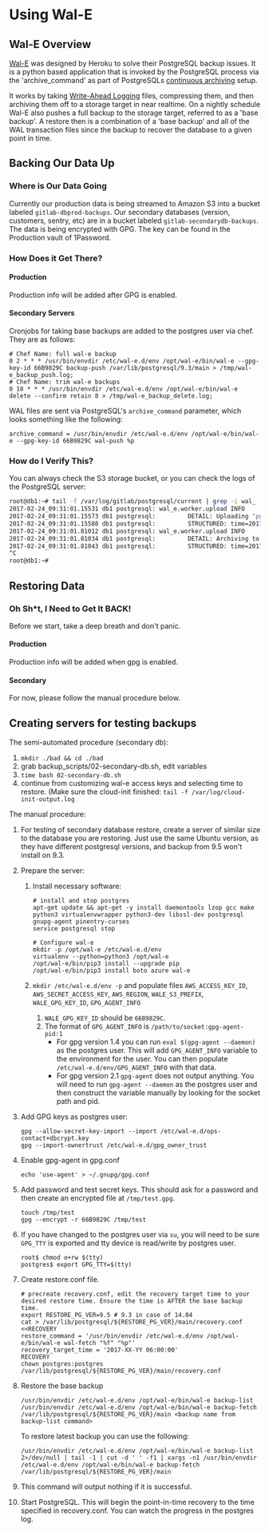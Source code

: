 # Using Wal-E

## Wal-E Overview

[Wal-E][Wal-E] was designed by Heroku to solve their PostgreSQL
backup issues. It is a python based application that is invoked by the PostgreSQL process
via the 'archive_command' as part of PostgreSQLs
[continuous archiving][PSQL_Archiving] setup.

It works by taking [Write-Ahead Logging][PSQL_WAL]
files, compressing them, and then archiving them off to a storage target in near realtime.
On a nightly schedule Wal-E also pushes a full backup to the storage target, referred to
as a 'base backup'. A restore then is a combination of a 'base backup' and all of the
WAL transaction files since the backup to recover the database to a given point in time.

## Backing Our Data Up

### Where is Our Data Going

Currently our production data is being streamed to Amazon S3 into a bucket labeled `gitlab-dbprod-backups`. Our secondary databases (version, customers, sentry, etc)
are in a bucket labeled `gitlab-secondarydb-backups`. The data is being encrypted with GPG. 
The key can be found in the Production vault of 1Password.

### How Does it Get There?

#### Production

Production info will be added after GPG is enabled.

#### Secondary Servers

Cronjobs for taking base backups are added to the postgres user via chef. They are as follows:

```cron
# Chef Name: full wal-e backup
0 2 * * * /usr/bin/envdir /etc/wal-e.d/env /opt/wal-e/bin/wal-e --gpg-key-id 66B9829C backup-push /var/lib/postgresql/9.3/main > /tmp/wal-e_backup_push.log;
# Chef Name: trim wal-e backups
0 18 * * * /usr/bin/envdir /etc/wal-e.d/env /opt/wal-e/bin/wal-e delete --confirm retain 8 > /tmp/wal-e_backup_delete.log;
```

WAL files are sent via PostgreSQL's `archive_command` parameter, which looks something like the following:

```
archive_command = /usr/bin/envdir /etc/wal-e.d/env /opt/wal-e/bin/wal-e --gpg-key-id 66B9829C wal-push %p
```

### How do I Verify This?

You can always check the S3 storage bucket, or you can check the logs of the PostgreSQL server:

```bash
root@db1:~# tail -f /var/log/gitlab/postgresql/current | grep -i wal_
2017-02-24_09:31:01.15531 db1 postgresql: wal_e.worker.upload INFO     MSG: begin archiving a file
2017-02-24_09:31:01.15573 db1 postgresql:         DETAIL: Uploading "pg_xlog/0000000200000BF800000090" to "s3://gitlab-dbprod-backups/db1/wal_005/0000000200000BF800000090.lzo".
2017-02-24_09:31:01.15588 db1 postgresql:         STRUCTURED: time=2017-02-24T09:31:01.153419-00 pid=61703 action=push-wal key=s3://gitlab-dbprod-backups/db1/wal_005/0000000200000BF800000090.lzo prefix=db1/ seg=0000000200000BF800000090 state=begin
2017-02-24_09:31:01.81012 db1 postgresql: wal_e.worker.upload INFO     MSG: completed archiving to a file
2017-02-24_09:31:01.81034 db1 postgresql:         DETAIL: Archiving to "s3://gitlab-dbprod-backups/db1/wal_005/0000000200000BF800000090.lzo" complete at 17302.3KiB/s.
2017-02-24_09:31:01.81043 db1 postgresql:         STRUCTURED: time=2017-02-24T09:31:01.806205-00 pid=61703 action=push-wal key=s3://gitlab-dbprod-backups/db1/wal_005/0000000200000BF800000090.lzo prefix=db1/ rate=17302.3 seg=0000000200000BF800000090 state=complete
^C
root@db1:~#
```

## Restoring Data

### Oh Sh*t, I Need to Get It BACK!

Before we start, take a deep breath and don't panic.

#### Production

Production info will be added when gpg is enabled.

#### Secondary 

For now, please follow the manual procedure below.

## Creating servers for testing backups

The semi-automated procedure (secondary db):
1. `mkdir ./bad && cd ./bad`
1. grab backup_scripts/02-secondary-db.sh, edit variables
1. `time bash 02-secondary-db.sh`
1. continue from customizing wal-e access keys and selecting time to restore.
    (Make sure the cloud-init finished: `tail -f /var/log/cloud-init-output.log`

The manual procedure:

1. For testing of secondary database restore, create a server of similar size to the database you are restoring. Just use the same Ubuntu version, as they have different postgresql versions, and backup from 9.5 won't install on 9.3.
1. Prepare the server:
    1. Install necessary software:

        ```
        # install and stop postgres
        apt-get update && apt-get -y install daemontools lzop gcc make python3 virtualenvwrapper python3-dev libssl-dev postgresql gnupg-agent pinentry-curses
        service postgresql stop

        # Configure wal-e
        mkdir -p /opt/wal-e /etc/wal-e.d/env
        virtualenv --python=python3 /opt/wal-e
        /opt/wal-e/bin/pip3 install --upgrade pip
        /opt/wal-e/bin/pip3 install boto azure wal-e
        ```

    1. `mkdir /etc/wal-e.d/env -p` and populate files `AWS_ACCESS_KEY_ID`, `AWS_SECRET_ACCESS_KEY`, `AWS_REGION`, `WALE_S3_PREFIX`, `WALE_GPG_KEY_ID`, `GPG_AGENT_INFO`
        1. `WALE_GPG_KEY_ID` should be `66B9829C`.
        1. The format of `GPG_AGENT_INFO` is `/path/to/socket:gpg-agent-pid:1`
            * For gpg version 1.4 you can run `eval $(gpg-agent --daemon)` as the postgres user. This will add `GPG_AGENT_INFO` variable to the environment for the user. You can then populate `/etc/wal-e.d/env/GPG_AGENT_INFO` with that data.
            * For gpg version 2.1 `gpg-agent` does not output anything. You will need to run `gpg-agent --daemon` as the postgres user and then construct the variable manually by looking for the socket path and pid.

1. Add GPG keys as postgres user:

    ```
    gpg --allow-secret-key-import --import /etc/wal-e.d/ops-contact+dbcrypt.key
    gpg --import-ownertrust /etc/wal-e.d/gpg_owner_trust
    ```

1. Enable gpg-agent in gpg.conf

    ```
    echo 'use-agent' > ~/.gnupg/gpg.conf
    ```

1. Add password and test secret keys. This should ask for a password and then create an encrypted file at `/tmp/test.gpg`.

    ```
    touch /tmp/test
    gpg --encrypt -r 66B9829C /tmp/test
    ```

1. If you have changed to the postgres user via `su`, you will need to be sure `GPG_TTY` is exported and tty device is read/write by postgres user.

    ```
    root$ chmod o+rw $(tty)
    postgres$ export GPG_TTY=$(tty)
    ```

1. Create restore.conf file.

    ```
    # precreate recovery.conf, edit the recovery target time to your desired restore time. Ensure the time is AFTER the base backup time.
    export RESTORE_PG_VER=9.5 # 9.3 in case of 14.04
    cat > /var/lib/postgresql/${RESTORE_PG_VER}/main/recovery.conf <<RECOVERY
    restore_command = '/usr/bin/envdir /etc/wal-e.d/env /opt/wal-e/bin/wal-e wal-fetch "%f" "%p"'
    recovery_target_time = '2017-XX-YY 06:00:00'
    RECOVERY
    chown postgres:postgres /var/lib/postgresql/${RESTORE_PG_VER}/main/recovery.conf
    ```

1. Restore the base backup

    ```
    /usr/bin/envdir /etc/wal-e.d/env /opt/wal-e/bin/wal-e backup-list
    /usr/bin/envdir /etc/wal-e.d/env /opt/wal-e/bin/wal-e backup-fetch /var/lib/postgresql/${RESTORE_PG_VER}/main <backup name from backup-list command>
    ```

    To restore latest backup you can use the following:

    ```
    /usr/bin/envdir /etc/wal-e.d/env /opt/wal-e/bin/wal-e backup-list 2>/dev/null | tail -1 | cut -d ' ' -f1 | xargs -n1 /usr/bin/envdir /etc/wal-e.d/env /opt/wal-e/bin/wal-e backup-fetch /var/lib/postgresql/${RESTORE_PG_VER}/main
    ```

1. This command will output nothing if it is successful.

1. Start PostgreSQL. This will begin the point-in-time recovery to the time specified in recovery.conf. You can watch the progress in the postgres log.

[Wal-E]: https://github.com/wal-e/wal-e
[PSQL_Archiving]: https://www.postgresql.org/docs/9.6/static/continuous-archiving.html
[PSQL_WAL]: https://www.postgresql.org/docs/current/static/wal-intro.html
